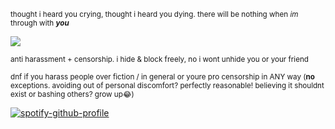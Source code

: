 <sub>thought i heard you crying, thought i heard you dying. there will be nothing when *im* through with ***you***</sub>

![](https://files.catbox.moe/8hc2ed.gif)

<sub>anti harassment + censorship. i hide & block freely, no i wont unhide you or your friend</sub>

<sub>dnf if you harass people over fiction / in general or youre pro censorship in ANY way (**no** exceptions. avoiding out of personal discomfort? perfectly reasonable! believing it shouldnt exist or bashing others? grow up😂) </sub>

[![spotify-github-profile](https://spotify-github-profile.kittinanx.com/api/view?uid=autumngray08&cover_image=true&theme=novatorem&show_offline=false&background_color=121212&interchange=false&bar_color=ff0000&bar_color_cover=false)](https://github.com/kittinan/spotify-github-profile)
